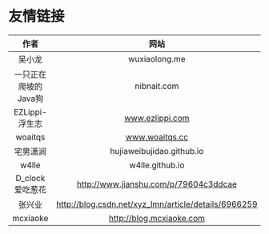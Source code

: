 
# 友情链接

|作者|网站|
|:--:|:--:|
|吴小龙|wuxiaolong.me|
|一只正在爬坡的Java狗|nibnait.com|
|EZLippi-浮生志|www.ezlippi.com|
|woaitqs|www.woaitqs.cc|
|宅男潇涧|hujiaweibujidao.github.io|
|w4lle | w4lle.github.io|
|D_clock爱吃葱花 |http://www.jianshu.com/p/79604c3ddcae|
|张兴业|http://blog.csdn.net/xyz_lmn/article/details/6966259|
|mcxiaoke|http://blog.mcxiaoke.com|

